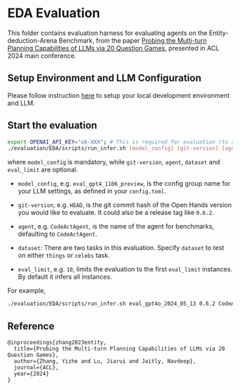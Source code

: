 # EDA Evaluation

This folder contains evaluation harness for evaluating agents on the Entity-deduction-Arena Benchmark, from the paper [Probing the Multi-turn Planning Capabilities of LLMs via 20 Question Games](https://arxiv.org/abs/2310.01468), presented in ACL 2024 main conference.

## Setup Environment and LLM Configuration

Please follow instruction [here](../README.md#setup) to setup your local development environment and LLM.


## Start the evaluation


```bash
export OPENAI_API_KEY="sk-XXX"; # This is required for evaluation (to simulate another party of conversation)
./evaluation/EDA/scripts/run_infer.sh [model_config] [git-version] [agent] [dataset] [eval_limit]
```

where `model_config` is mandatory, while `git-version`, `agent`, `dataset` and `eval_limit` are optional.

- `model_config`, e.g. `eval_gpt4_1106_preview`, is the config group name for your
LLM settings, as defined in your `config.toml`.

- `git-version`, e.g. `HEAD`, is the git commit hash of the Open Hands version you would
like to evaluate. It could also be a release tag like `0.6.2`.

- `agent`, e.g. `CodeActAgent`, is the name of the agent for benchmarks, defaulting
to `CodeActAgent`.

- `dataset`: There are two tasks in this evaluation. Specify `dataset` to test on either `things` or `celebs` task.

- `eval_limit`, e.g. `10`, limits the evaluation to the first `eval_limit` instances. By default it infers all instances.

For example,

```bash
./evaluation/EDA/scripts/run_infer.sh eval_gpt4o_2024_05_13 0.6.2 CodeActAgent things
```

## Reference
```
@inproceedings{zhang2023entity,
  title={Probing the Multi-turn Planning Capabilities of LLMs via 20 Question Games},
  author={Zhang, Yizhe and Lu, Jiarui and Jaitly, Navdeep},
  journal={ACL},
  year={2024}
}
```
